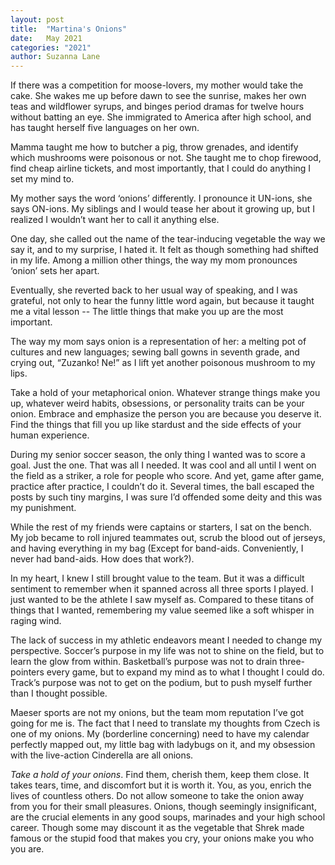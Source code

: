 ```yaml
---
layout: post
title:  "Martina's Onions"
date:   May 2021
categories: "2021"
author: Suzanna Lane
---
```


If there was a competition for moose-lovers, my mother would take the cake. She wakes
me up before dawn to see the sunrise, makes her own teas and wildflower syrups, and binges
period dramas for twelve hours without batting an eye. She immigrated to America after high
school, and has taught herself five languages on her own.

Mamma taught me how to butcher a pig, throw grenades, and identify which mushrooms
were poisonous or not. She taught me to chop firewood, find cheap airline tickets, and most
importantly, that I could do anything I set my mind to.

My mother says the word ‘onions’ differently. I pronounce it UN-ions, she says ON-ions.
My siblings and I would tease her about it growing up, but I realized I wouldn’t want her to call
it anything else.

One day, she called out the name of the tear-inducing vegetable the way we say it, and to
my surprise, I hated it. It felt as though something had shifted in my life. Among a million other
things, the way my mom pronounces ‘onion’ sets her apart.

Eventually, she reverted back to her usual way of speaking, and I was grateful, not only
to hear the funny little word again, but because it taught me a vital lesson -- The little things that
make you up are the most important.

The way my mom says onion is a representation of her: a melting pot of cultures and new
languages; sewing ball gowns in seventh grade, and crying out, “Zuzanko! Ne!” as I lift yet
another poisonous mushroom to my lips.

Take a hold of your metaphorical onion. Whatever strange things make you up, whatever
weird habits, obsessions, or personality traits can be your onion. Embrace and emphasize the
person you are because you deserve it. Find the things that fill you up like stardust and the side
effects of your human experience.

During my senior soccer season, the only thing I wanted was to score a goal. Just the one.
That was all I needed. It was cool and all until I went on the field as a striker, a role for people
who score. And yet, game after game, practice after practice, I couldn’t do it. Several times, the
ball escaped the posts by such tiny margins, I was sure I’d offended some deity and this was my
punishment.

While the rest of my friends were captains or starters, I sat on the bench. My job became
to roll injured teammates out, scrub the blood out of jerseys, and having everything in my bag
(Except for band-aids. Conveniently, I never had band-aids. How does that work?).

In my heart, I knew I still brought value to the team. But it was a difficult sentiment to
remember when it spanned across all three sports I played. I just wanted to be the athlete I saw
myself as. Compared to these titans of things that I wanted, remembering my value seemed like a
soft whisper in raging wind.

The lack of success in my athletic endeavors meant I needed to change my perspective.
Soccer’s purpose in my life was not to shine on the field, but to learn the glow from within.
Basketball’s purpose was not to drain three-pointers every game, but to expand my mind as to
what I thought I could do. Track’s purpose was not to get on the podium, but to push myself
further than I thought possible.

Maeser sports are not my onions, but the team mom reputation I’ve got going for me is.
The fact that I need to translate my thoughts from Czech is one of my onions. My (borderline
concerning) need to have my calendar perfectly mapped out, my little bag with ladybugs on it,
and my obsession with the live-action Cinderella are all onions.

*Take a hold of your onions*. Find them, cherish them, keep them close. It takes tears, time,
and discomfort but it is worth it. You, as you, enrich the lives of countless others. Do not allow
someone to take the onion away from you for their small pleasures. Onions, though seemingly
insignificant, are the crucial elements in any good soups, marinades and your high school career.
Though some may discount it as the vegetable that Shrek made famous or the stupid food that
makes you cry, your onions make you who you are.
